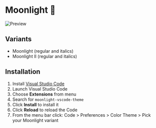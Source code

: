 # Moonlight 🌌

<img src="https://github.com/atomiks/moonlight-vscode-theme/raw/master/preview.jpg" alt="Preview">

## Variants

- Moonlight (regular and italics)
- Moonlight II (regular and italics)

## Installation

1.  Install [Visual Studio Code](https://code.visualstudio.com/)
2.  Launch Visual Studio Code
3.  Choose **Extensions** from menu
4.  Search for `moonlight-vscode-theme`
5.  Click **Install** to install it
6.  Click **Reload** to reload the Code
7.  From the menu bar click: Code > Preferences > Color Theme > Pick your Moonlight variant
